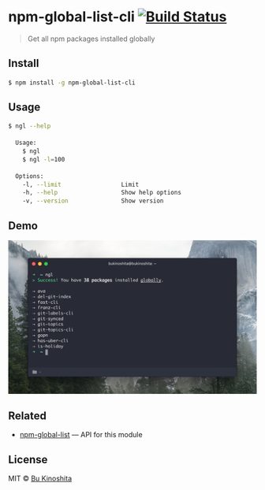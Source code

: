 # npm-global-list-cli [![Build Status](https://travis-ci.org/bukinoshita/npm-global-list-cli.svg?branch=master)](https://travis-ci.org/bukinoshita/npm-global-list-cli)

> Get all npm packages installed globally


## Install

```bash
$ npm install -g npm-global-list-cli
```


## Usage

```bash
$ ngl --help

  Usage:
    $ ngl
    $ ngl -l=100

  Options:
    -l, --limit                 Limit
    -h, --help                  Show help options
    -v, --version               Show version
```


## Demo

<img src="demo.png" width="700"/>


## Related

- [npm-global-list](https://github.com/bukinoshita/npm-global-list) — API for this module


## License

MIT © [Bu Kinoshita](https://bukinoshita.io)
